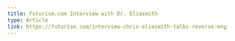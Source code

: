```yaml
---
title: Futurism.com Interview with Dr. Eliasmith
type: Article
link: https://futurism.com/interview-chris-eliasmith-talks-reverse-engineering-the-brain-dangerous-ai-and-universal-basic-income/
---
```


